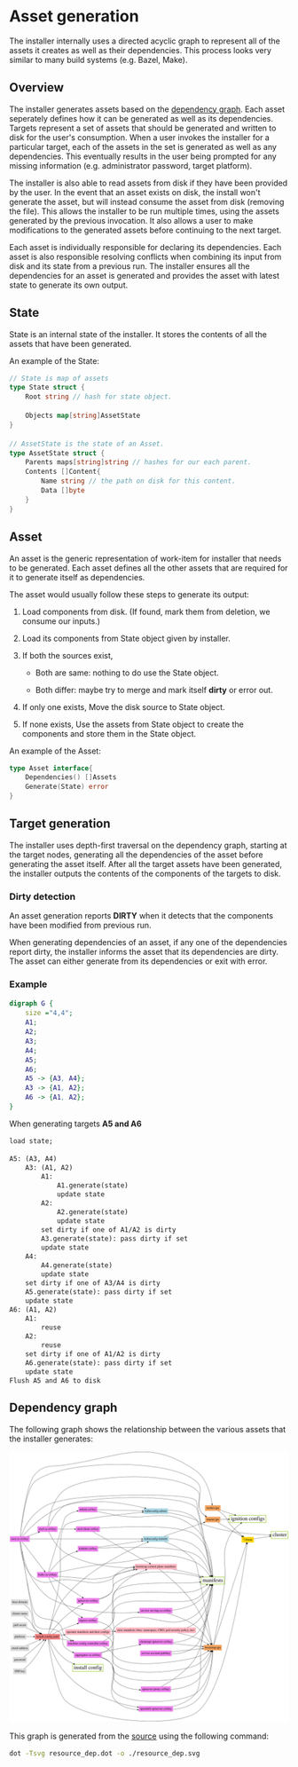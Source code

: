 # Asset generation

The installer internally uses a directed acyclic graph to represent all of the assets it creates as well as their dependencies. This process looks very similar to many build systems (e.g. Bazel, Make).

## Overview

The installer generates assets based on the [dependency graph](#dependency-graph). Each asset seperately defines how it can be generated as well as its dependencies. Targets represent a set of assets that should be generated and written to disk for the user's consumption. When a user invokes the installer for a particular target, each of the assets in the set is generated as well as any dependencies. This eventually results in the user being prompted for any missing information (e.g. administrator password, target platform).

The installer is also able to read assets from disk if they have been provided by the user. In the event that an asset exists on disk, the install won't generate the asset, but will instead consume the asset from disk (removing the file). This allows the installer to be run multiple times, using the assets generated by the previous invocation. It also allows a user to make modifications to the generated assets before continuing to the next target.

Each asset is individually responsible for declaring its dependencies. Each asset is also responsible resolving conflicts when combining its input from disk and its state from a previous run. The installer ensures all the dependencies for an asset is generated and provides the asset with latest state to generate its own output.

## State

State is an internal state of the installer. It stores the contents of all the assets that have been generated.

An example of the State:

```go
// State is map of assets
type State struct {
    Root string // hash for state object.

    Objects map[string]AssetState
}

// AssetState is the state of an Asset.
type AssetState struct {
    Parents maps[string]string // hashes for our each parent.
    Contents []Content{
        Name string // the path on disk for this content.
        Data []byte
    }
}
```

## Asset

An asset is the generic representation of work-item for installer that needs to be generated. Each asset defines all the other assets that are required for it to generate itself as dependencies.

The asset would usually follow these steps to generate its output:

1. Load components from disk. (If found, mark them from deletion, we consume our inputs.)

2. Load its components from State object given by installer.

3. If both the sources exist,

    * Both are same: nothing to do use the State object.

    * Both differ: maybe try to merge and mark itself **dirty** or error out.

4. If only one exists, Move the disk source to State object.

5. If none exists, Use the assets from State object to create the components and store them in the State object.

An example of the Asset:

```go
type Asset interface{
    Dependencies() []Assets
    Generate(State) error
}
```

## Target generation

The installer uses depth-first traversal on the dependency graph, starting at the target nodes, generating all the dependencies of the asset before generating the asset itself. After all the target assets have been generated, the installer outputs the contents of the components of the targets to disk.

### Dirty detection

An asset generation reports **DIRTY** when it detects that the components have been modified from previous run.

When generating dependencies of an asset, if any one of the dependencies report dirty, the installer informs the asset that its dependencies are dirty. The asset can either generate from its dependencies or exit with error.

### Example

```dot
digraph G {
    size ="4,4";
    A1;
    A2;
    A3;
    A4;
    A5;
    A6;
    A5 -> {A3, A4};
    A3 -> {A1, A2};
    A6 -> {A1, A2};
}
```

When generating targets **A5 and A6**

```
load state;

A5: (A3, A4)
    A3: (A1, A2)
        A1:
            A1.generate(state)
            update state
        A2:
            A2.generate(state)
            update state
        set dirty if one of A1/A2 is dirty
        A3.generate(state): pass dirty if set
        update state
    A4:
        A4.generate(state)
        update state
    set dirty if one of A3/A4 is dirty
    A5.generate(state): pass dirty if set
    update state
A6: (A1, A2)
    A1:
        reuse
    A2:
        reuse
    set dirty if one of A1/A2 is dirty
    A6.generate(state): pass dirty if set
    update state
Flush A5 and A6 to disk
```

## Dependency graph

The following graph shows the relationship between the various assets that the installer generates:

![Image depicting the resource dependency graph](resource_dep.svg)

This graph is generated from the [source](resource_dep.dot) using the following command:

```sh
dot -Tsvg resource_dep.dot -o ./resource_dep.svg
```
